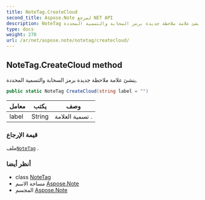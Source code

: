 ```yaml
---
title: NoteTag.CreateCloud
second_title: Aspose.Note لمرجع NET API
description: NoteTag طريقة. ينشئ علامة ملاحظة جديدة برمز السحابة والتسمية المحددة.
type: docs
weight: 270
url: /ar/net/aspose.note/notetag/createcloud/
---
```

## NoteTag.CreateCloud method

ينشئ علامة ملاحظة جديدة برمز السحابة والتسمية المحددة.

```csharp
public static NoteTag CreateCloud(string label = "")
```

| معامل | يكتب | وصف |
| --- | --- | --- |
| label | String | تسمية العلامة . |

### قيمة الإرجاع

ملف[`NoteTag`](../) .

### أنظر أيضا

* class [NoteTag](../)
* مساحة الاسم [Aspose.Note](../../notetag/)
* المجسم [Aspose.Note](../../../)


